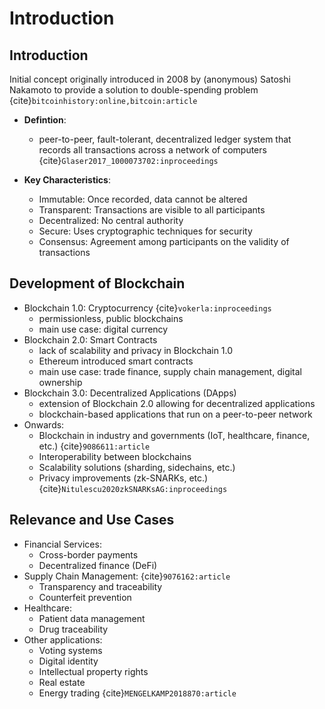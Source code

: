 # Introduction

## Introduction
Initial concept originally introduced in 2008 by (anonymous) Satoshi Nakamoto to provide a solution to double-spending problem {cite}`bitcoinhistory:online,bitcoin:article`
* **Defintion**:
  * peer-to-peer, fault-tolerant, decentralized ledger system that records all transactions across a network of computers {cite}`Glaser2017_1000073702:inproceedings`

* **Key Characteristics**:
  * Immutable: Once recorded, data cannot be altered
  * Transparent: Transactions are visible to all participants
  * Decentralized: No central authority
  * Secure: Uses cryptographic techniques for security
  * Consensus: Agreement among participants on the validity of transactions

## Development of Blockchain

* Blockchain 1.0: Cryptocurrency {cite}`vokerla:inproceedings`
  * permissionless, public blockchains
  * main use case: digital currency
* Blockchain 2.0: Smart Contracts
  * lack of scalability and privacy in Blockchain 1.0
  * Ethereum introduced smart contracts
  * main use case: trade finance, supply chain management, digital ownership
* Blockchain 3.0: Decentralized Applications (DApps)
  * extension of Blockchain 2.0 allowing for decentralized applications
  * blockchain-based applications that run on a peer-to-peer network
* Onwards:
  * Blockchain in industry and governments (IoT, healthcare, finance, etc.) {cite}`9086611:article`
  * Interoperability between blockchains 
  * Scalability solutions (sharding, sidechains, etc.)
  * Privacy improvements (zk-SNARKs, etc.) {cite}`Nitulescu2020zkSNARKsAG:inproceedings`

  
## Relevance and Use Cases
* Financial Services:
  * Cross-border payments
  * Decentralized finance (DeFi)
* Supply Chain Management: {cite}`9076162:article`
  * Transparency and traceability
  * Counterfeit prevention
* Healthcare:
  * Patient data management
  * Drug traceability
* Other applications:
  * Voting systems
  * Digital identity
  * Intellectual property rights
  * Real estate
  * Energy trading {cite}`MENGELKAMP2018870:article`








